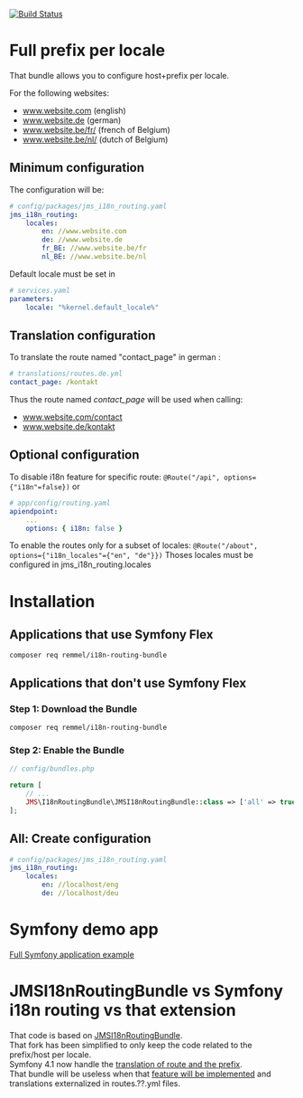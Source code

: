 [![Build Status](https://travis-ci.com/remmel/i18n-routing-bundle.svg?branch=master)](https://travis-ci.com/remmel/i18n-routing-bundle)

# Full prefix per locale

That bundle allows you to configure host+prefix per locale.

For the following websites:
- www.website.com (english)
- www.website.de (german)
- www.website.be/fr/ (french of Belgium)
- www.website.be/nl/ (dutch of Belgium)

## Minimum configuration
The configuration will be:
```yml
# config/packages/jms_i18n_routing.yaml
jms_i18n_routing:
    locales:
        en: //www.website.com
        de: //www.website.de
        fr_BE: //www.website.be/fr
        nl_BE: //www.website.be/nl
```

Default locale must be set in
```yml
# services.yaml
parameters:
    locale: "%kernel.default_locale%"
```

## Translation configuration
To translate the route named "contact_page" in german :

```yml
# translations/routes.de.yml
contact_page: /kontakt
```

Thus the route named _contact_page_ will be used when calling:
 - www.website.com/contact
 - www.website.de/kontakt


## Optional configuration

To disable i18n feature for specific route:
`@Route("/api", options={"i18n"=false})`
or
```yml
# app/config/routing.yaml
apiendpoint:
    ...
    options: { i18n: false }
```

To enable the routes only for a subset of locales:
`@Route("/about", options={"i18n_locales"={"en", "de"}})`
Thoses locales must be configured in jms_i18n_routing.locales

# Installation

## Applications that use Symfony Flex 
`composer req remmel/i18n-routing-bundle`

## Applications that don't use Symfony Flex

### Step 1: Download the Bundle
`composer req remmel/i18n-routing-bundle`

### Step 2: Enable the Bundle

```php
// config/bundles.php

return [
    // ...
    JMS\I18nRoutingBundle\JMSI18nRoutingBundle::class => ['all' => true],
];
```

## All: Create configuration
```yml
# config/packages/jms_i18n_routing.yaml
jms_i18n_routing:
    locales:
        en: //localhost/eng
        de: //localhost/deu
```

# Symfony demo app
[Full Symfony application example](https://github.com/remmel/i18n-routing-demo)

# JMSI18nRoutingBundle vs Symfony i18n routing vs that extension
That code is based on [JMSI18nRoutingBundle](https://github.com/schmittjoh/JMSI18nRoutingBundle).  
That fork has been simplified to only keep the code related to the prefix/host per locale.  
Symfony 4.1 now handle the [translation of route and the prefix](https://symfony.com/blog/new-in-symfony-4-1-internationalized-routing).  
That bundle will be useless when that [feature will be implemented](https://github.com/symfony/symfony/issues/30617) and translations externalized in routes.??.yml files. 